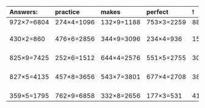 | Answers: | practice | makes | perfect | ! |
| :--- | :--- | :--- | :--- | :--- |
| 972×7=6804 | 274×4=1096 | 132×9=1188 | 753×3=2259 | 889×4=3556 | 
|   |   |   |   |   | 
|   |   |   |   |   | 
|   |   |   |   |   | 
| 430×2=860 | 476×6=2856 | 344×9=3096 | 234×4=936 | 155×9=1395 | 
|   |   |   |   |   | 
|   |   |   |   |   | 
|   |   |   |   |   | 
|   |   |   |   |   | 
| 825×9=7425 | 252×6=1512 | 644×4=2576 | 551×5=2755 | 303×6=1818 | 
|   |   |   |   |   | 
|   |   |   |   |   | 
|   |   |   |   |   | 
|   |   |   |   |   | 
| 827×5=4135 | 457×8=3656 | 543×7=3801 | 677×4=2708 | 388×2=776 | 
|   |   |   |   |   | 
|   |   |   |   |   | 
|   |   |   |   |   | 
|   |   |   |   |   | 
| 359×5=1795 | 762×9=6858 | 332×8=2656 | 177×3=531 | 412×3=1236 | 
